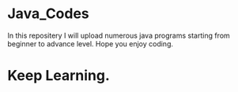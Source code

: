 # Java_Codes
In this repositery I will upload numerous java programs starting from beginner to advance level.
Hope you enjoy coding.
# Keep Learning.
